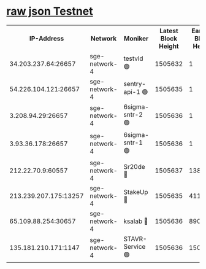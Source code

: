 
[raw json Testnet](https://rpc-check.sget.stavr.tech/sget/rpc-sget-result.json)
=


<table><tr><th>IP-Address</th><th>Network</th><th>Moniker</th><th>Latest Block Height</th><th>Earliest Block Height</th><th>Catching Up</th><th>Tx Index</th><th>Voting Power</th><th>Scan Time</th></tr><tr><td>34.203.237.64:26657</td><td>sge-network-4</td><td>testvld 🟢</td><td>1505632</td><td>1</td><td>False</td><td>on</td><td>0</td><td>2024-02-10T14:12:46.355048093UTC</td></tr><tr><td>54.226.104.121:26657</td><td>sge-network-4</td><td>sentry-api-1 🟢</td><td>1505635</td><td>1</td><td>False</td><td>on</td><td>0</td><td>2024-02-10T14:12:59.309703547UTC</td></tr><tr><td>3.208.94.29:26657</td><td>sge-network-4</td><td>6sigma-sntr-2 🟢</td><td>1505636</td><td>1</td><td>False</td><td>on</td><td>0</td><td>2024-02-10T14:13:09.509409870UTC</td></tr><tr><td>3.93.36.178:26657</td><td>sge-network-4</td><td>6sigma-sntr-1 🟢</td><td>1505636</td><td>1</td><td>False</td><td>on</td><td>0</td><td>2024-02-10T14:13:12.211132127UTC</td></tr><tr><td>212.22.70.9:60557</td><td>sge-network-4</td><td>Sr20de 🔴</td><td>1505637</td><td>138001</td><td>False</td><td>on</td><td>104</td><td>2024-02-10T14:13:15.140970007UTC</td></tr><tr><td>213.239.207.175:13257</td><td>sge-network-4</td><td>StakeUp 🔴</td><td>1505635</td><td>411001</td><td>False</td><td>off</td><td>100</td><td>2024-02-10T14:13:08.409209765UTC</td></tr><tr><td>65.109.88.254:30657</td><td>sge-network-4</td><td>ksalab 🔴</td><td>1505636</td><td>890001</td><td>False</td><td>off</td><td>1936</td><td>2024-02-10T14:13:12.644715745UTC</td></tr><tr><td>135.181.210.171:1147</td><td>sge-network-4</td><td>STAVR-Service 🟢</td><td>1505636</td><td>1502001</td><td>False</td><td>on</td><td>0</td><td>2024-02-10T14:13:08.781063015UTC</td></tr></table>
